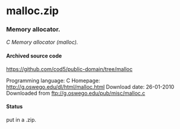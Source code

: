 # malloc.zip #

### Memory allocator. ###

*C Memory allocator (malloc).*

#### Archived source code ####
https://github.com/cod5/public-domain/tree/malloc

Programming language: C
Homepage: http://g.oswego.edu/dl/html/malloc.html
Download date: 26-01-2010
Downloaded from ftp://g.oswego.edu/pub/misc/malloc.c

#### Status ####
put in a .zip.

